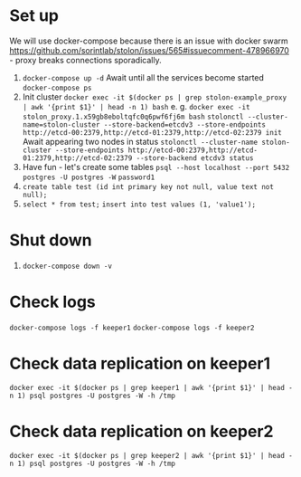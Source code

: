 # Set up
We will use docker-compose because there is an issue with docker swarm https://github.com/sorintlab/stolon/issues/565#issuecomment-478966970 -
proxy breaks connections sporadically.

1. `docker-compose up -d`
Await until all the services become started
`docker-compose ps`
2. Init cluster
`docker exec -it $(docker ps | grep stolon-example_proxy | awk '{print $1}' | head -n 1) bash` e. g. `docker exec -it stolon_proxy.1.x59gb8eboltqfc0q6pwf6fj6m bash`
`stolonctl --cluster-name=stolon-cluster --store-backend=etcdv3 --store-endpoints http://etcd-00:2379,http://etcd-01:2379,http://etcd-02:2379 init`
Await appearing two nodes in status
`stolonctl --cluster-name stolon-cluster --store-endpoints http://etcd-00:2379,http://etcd-01:2379,http://etcd-02:2379 --store-backend etcdv3 status`
3. Have fun - let's create some tables
 `psql --host localhost --port 5432 postgres -U postgres -W`
`password1`
4. `create table test (id int primary key not null, value text not null);`
5. `select * from test;`
`insert into test values (1, 'value1');`

# Shut down
1. `docker-compose down -v`

# Check logs
`docker-compose logs -f keeper1`
`docker-compose logs -f keeper2`

# Check data replication on keeper1
`docker exec -it $(docker ps | grep keeper1 | awk '{print $1}' | head -n 1) psql postgres -U postgres -W -h /tmp`

# Check data replication on keeper2
`docker exec -it $(docker ps | grep keeper2 | awk '{print $1}' | head -n 1) psql postgres -U postgres -W -h /tmp`